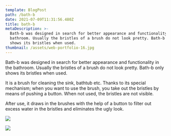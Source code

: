 ```yaml
---
template: BlogPost
path: /bath-b
date: 2021-07-09T11:31:56.480Z
title: bath-b
metaDescription: >-
  Bath-b was designed in search for better appearance and functionality in the
  bathroom. Usually the bristles of a brush do not look pretty. Bath-b only
  shows its bristles when used.
thumbnail: /assets/web-portfolio-16.jpg
---
```

Bath-b was designed in search for better appearance and functionality in the bathroom. Usually the bristles of a brush do not look pretty. Bath-b only shows its bristles when used.

It is a brush for cleaning the sink, bathtub etc. Thanks to its special mechanism; when you want to use the brush, you take out the bristles by means of pushing a button. When not used, the bristles are not visible.

After use, it draws in the brushes with the help of a button to filter out excess water in the bristles and eliminates the ugly look.

![](/assets/web-portfolio-14.jpg)

![](/assets/web-portfolio-15.jpg)
